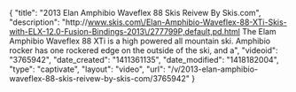 {
    "title": "2013 Elan Amphibio Waveflex 88 Skis Reivew By Skis.com",
    "description": "http:\/\/www.skis.com\/Elan-Amphibio-Waveflex-88-XTi-Skis-with-ELX-12.0-Fusion-Bindings-2013\/277799P,default,pd.html  The Elam Amphibio Waveflex 88 XTi is a high powered all mountain ski. Amphibio rocker has one rockered edge on the outside of the ski, and a",
    "videoid": "3765942",
    "date_created": "1411361135",
    "date_modified": "1418182004",
    "type": "captivate",
    "layout": "video",
    "url": "\/v\/2013-elan-amphibio-waveflex-88-skis-reivew-by-skis-com\/3765942"
}